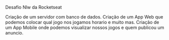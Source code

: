 Desafio Nlw da Rocketseat

Criação de um servidor com banco de dados.
Criação de um App Web que podemos colocar qual jogo nos jogamos horario e muito mas.
Criação de um App Mobile onde podemos visualizar nossos jogos e quem publicou um anuncio.
